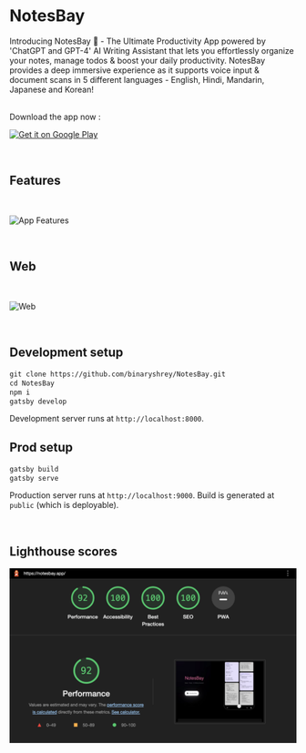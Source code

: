 # NotesBay

Introducing NotesBay 🚀 - The Ultimate Productivity App powered by 'ChatGPT and GPT-4' AI Writing Assistant that lets you effortlessly organize your notes, manage todos & boost your daily productivity.
NotesBay provides a deep immersive experience as it supports voice input & document scans in 5 different languages - English, Hindi, Mandarin, Japanese and Korean!

<br/>
Download the app now :

<a href='https://play.google.com/store/apps/details?id=dev.shreyansh.notesBay&pcampaignid=pcampaignidMKT-Other-global-all-co-prtnr-py-PartBadge-Mar2515-1'><img alt='Get it on Google Play' src='https://play.google.com/intl/en_us/badges/static/images/badges/en_badge_web_generic.png' width="400"/></a>

<br/>

## Features

<br/>

![App Features](https://raw.githubusercontent.com/binaryshrey/NotesBay/main/static/app.png)

<br/>
   
## Web

<br/>

![Web](https://i.imgur.com/EZUAQCa.jpg)

<br/>

## Development setup

```
git clone https://github.com/binaryshrey/NotesBay.git
cd NotesBay
npm i
gatsby develop
```

Development server runs at `http://localhost:8000`.

## Prod setup

```
gatsby build
gatsby serve
```
Production server runs at `http://localhost:9000`.
Build is generated at `public` (which is deployable).

<br/>

## Lighthouse scores

![Lighthouse metrics](https://raw.githubusercontent.com/binaryshrey/NotesBay/main/static/web-lighthouse.png)
